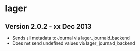 lager
=====

Version 2.0.2 - xx Dec 2013
---------------------------

* Sends all metadata to Journal via lager_journald_backend
* Does not send undefined values via lager_journald_backend
